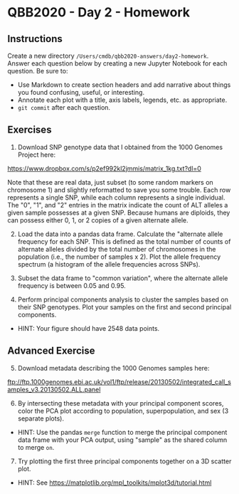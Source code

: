 # QBB2020 - Day 2 - Homework

## Instructions

Create a new directory `/Users/cmdb/qbb2020-answers/day2-homework`.  Answer each question below by creating a new Jupyter Notebook for each question.  Be sure to:

- Use Markdown to create section headers and add narrative about things you found confusing, useful, or interesting.
- Annotate each plot with a title, axis labels, legends, etc. as appropriate.
- `git commit` after each question.

## Exercises

1. Download SNP genotype data that I obtained from the 1000 Genomes Project here:

https://www.dropbox.com/s/p2ef992kl2jmmis/matrix_1kg.txt?dl=0

Note that these are real data, just subset (to some random markers on chromosome 1) and slightly reformatted to save you some trouble. Each row represents a single SNP, while each column represents a single individual. The "0", "1", and "2" entries in the matrix indicate the count of ALT alleles a given sample possesses at a given SNP. Because humans are diploids, they can possess either 0, 1, or 2 copies of a given alternate allele.

2. Load the data into a pandas data frame. Calculate the "alternate allele frequency for each SNP. This is defined as the total number of counts of alternate alleles divided by the total number of chromosomes in the population (i.e., the number of samples x 2). Plot the allele frequency spectrum (a histogram of the allele frequencies across SNPs).

3. Subset the data frame to "common variation", where the alternate allele frequency is between 0.05 and 0.95.

4. Perform principal components analysis to cluster the samples based on their SNP genotypes. Plot your samples on the first and second principal components.
  - HINT: Your figure should have 2548 data points.

## Advanced Exercise

5. Download metadata describing the 1000 Genomes samples here: 

ftp://ftp.1000genomes.ebi.ac.uk/vol1/ftp/release/20130502/integrated_call_samples_v3.20130502.ALL.panel

6. By intersecting these metadata with your principal component scores, color the PCA plot according to population, superpopulation, and sex (3 separate plots).
  - HINT: Use the pandas `merge` function to merge the principal component data frame with your PCA output, using "sample" as the shared column to merge `on`.
  
7. Try plotting the first three principal components together on a 3D scatter plot.
  - HINT: See https://matplotlib.org/mpl_toolkits/mplot3d/tutorial.html
  